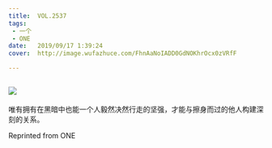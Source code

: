 ```yaml
---
title:	VOL.2537
tags:
 - 一个
 - ONE
date:	2019/09/17 1:39:24
cover:	http://image.wufazhuce.com/FhnAaNoIADD0GdNOKhrOcx0zVRfF

---
```

![](http://image.wufazhuce.com/FhnAaNoIADD0GdNOKhrOcx0zVRfF)
---

唯有拥有在黑暗中也能一个人毅然决然行走的坚强，才能与擦身而过的他人构建深刻的关系。
 
Reprinted from ONE
